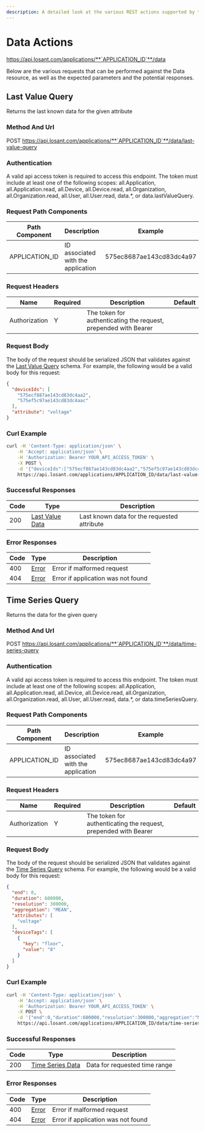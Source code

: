 ```yaml
---
description: A detailed look at the various REST actions supported by the Data resource of the Losant API. Learn more.
---
```


# Data Actions

https://api.losant.com/applications/**`APPLICATION_ID`**/data

Below are the various requests that can be performed against the
Data resource, as well as the expected
parameters and the potential responses.

## Last Value Query

Returns the last known data for the given attribute

### Method And Url <a name="lastValueQuery-method-url"></a>

POST https://api.losant.com/applications/**`APPLICATION_ID`**/data/last-value-query

### Authentication <a name="lastValueQuery-authentication"></a>

A valid api access token is required to access this endpoint. The token must
include at least one of the following scopes:
all.Application, all.Application.read, all.Device, all.Device.read, all.Organization, all.Organization.read, all.User, all.User.read, data.*, or data.lastValueQuery.

### Request Path Components <a name="lastValueQuery-path-components"></a>

| Path Component | Description | Example |
| -------------- | ----------- | ------- |
| APPLICATION_ID | ID associated with the application | 575ec8687ae143cd83dc4a97 |

### Request Headers <a name="lastValueQuery-headers"></a>

| Name | Required | Description | Default |
| ---- | -------- | ----------- | ------- |
| Authorization | Y | The token for authenticating the request, prepended with Bearer | |

### Request Body <a name="lastValueQuery-body"></a>

The body of the request should be serialized JSON that validates against
the [Last Value Query](schemas.md#last-value-query) schema. For example, the following would be a
valid body for this request:

```json
{
  "deviceIds": [
    "575ecf887ae143cd83dc4aa2",
    "575ef5c97ae143cd83dc4aac"
  ],
  "attribute": "voltage"
}
```

### Curl Example <a name="lastValueQuery-curl-example"></a>

```bash
curl -H 'Content-Type: application/json' \
    -H 'Accept: application/json' \
    -H 'Authorization: Bearer YOUR_API_ACCESS_TOKEN' \
    -X POST \
    -d '{"deviceIds":["575ecf887ae143cd83dc4aa2","575ef5c97ae143cd83dc4aac"],"attribute":"voltage"}' \
    https://api.losant.com/applications/APPLICATION_ID/data/last-value-query
```

### Successful Responses <a name="lastValueQuery-successful-responses"></a>

| Code | Type | Description |
| ---- | ---- | ----------- |
| 200 | [Last Value Data](schemas.md#last-value-data) | Last known data for the requested attribute |

### Error Responses <a name="lastValueQuery-error-responses"></a>

| Code | Type | Description |
| ---- | ---- | ----------- |
| 400 | [Error](schemas.md#error) | Error if malformed request |
| 404 | [Error](schemas.md#error) | Error if application was not found |

## Time Series Query

Returns the data for the given query

### Method And Url <a name="timeSeriesQuery-method-url"></a>

POST https://api.losant.com/applications/**`APPLICATION_ID`**/data/time-series-query

### Authentication <a name="timeSeriesQuery-authentication"></a>

A valid api access token is required to access this endpoint. The token must
include at least one of the following scopes:
all.Application, all.Application.read, all.Device, all.Device.read, all.Organization, all.Organization.read, all.User, all.User.read, data.*, or data.timeSeriesQuery.

### Request Path Components <a name="timeSeriesQuery-path-components"></a>

| Path Component | Description | Example |
| -------------- | ----------- | ------- |
| APPLICATION_ID | ID associated with the application | 575ec8687ae143cd83dc4a97 |

### Request Headers <a name="timeSeriesQuery-headers"></a>

| Name | Required | Description | Default |
| ---- | -------- | ----------- | ------- |
| Authorization | Y | The token for authenticating the request, prepended with Bearer | |

### Request Body <a name="timeSeriesQuery-body"></a>

The body of the request should be serialized JSON that validates against
the [Time Series Query](schemas.md#time-series-query) schema. For example, the following would be a
valid body for this request:

```json
{
  "end": 0,
  "duration": 600000,
  "resolution": 300000,
  "aggregation": "MEAN",
  "attributes": [
    "voltage"
  ],
  "deviceTags": [
    {
      "key": "floor",
      "value": "8"
    }
  ]
}
```

### Curl Example <a name="timeSeriesQuery-curl-example"></a>

```bash
curl -H 'Content-Type: application/json' \
    -H 'Accept: application/json' \
    -H 'Authorization: Bearer YOUR_API_ACCESS_TOKEN' \
    -X POST \
    -d '{"end":0,"duration":600000,"resolution":300000,"aggregation":"MEAN","attributes":["voltage"],"deviceTags":[{"key":"floor","value":"8"}]}' \
    https://api.losant.com/applications/APPLICATION_ID/data/time-series-query
```

### Successful Responses <a name="timeSeriesQuery-successful-responses"></a>

| Code | Type | Description |
| ---- | ---- | ----------- |
| 200 | [Time Series Data](schemas.md#time-series-data) | Data for requested time range |

### Error Responses <a name="timeSeriesQuery-error-responses"></a>

| Code | Type | Description |
| ---- | ---- | ----------- |
| 400 | [Error](schemas.md#error) | Error if malformed request |
| 404 | [Error](schemas.md#error) | Error if application was not found |
